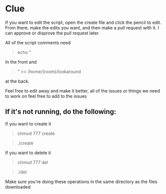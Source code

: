 # Clue 
If you want to edit the script, open the create file and click the pencil to edit. From there, make the edits you want, and then make a pull request with it. I can approve or disprove the pull request later. 

All of the script comments need
> echo "

In the front and 
> " >> /home/(room)/lookaround

at the back. 

Feel free to edit away and make it better, all of the issues or things we need to work on feel free to add to the issues


## If it's not running, do the following:

If you want to create it
> chmod 777 create

> ./create

If you want to delete it
> chmod 777 del

> ./del

Make sure you're doing these operations in the same directory as the files downloaded
